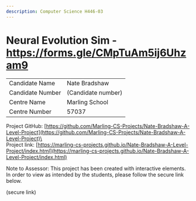 ```yaml
---
description: Computer Science H446-03
---
```


# Neural Evolution Sim - https://forms.gle/CMpTuAm5ij6Uhzam9

|                  |                    |
| ---------------- | ------------------ |
| Candidate Name   | Nate Bradshaw      |
| Candidate Number | (Candidate number) |
| Centre Name      | Marling School     |
| Centre Number    | 57037              |

Project GitHub: [https://github.com/Marling-CS-Projects/Nate-Bradshaw-A-Level-Project](https://github.com/Marling-CS-Projects/Nate-Bradshaw-A-Level-Project)\
\
Project link: [https://marling-cs-projects.github.io/Nate-Bradshaw-A-Level-Project/index.html](https://marling-cs-projects.github.io/Nate-Bradshaw-A-Level-Project/index.html)

Note to Assessor: This project has been created with interactive elements. In order to view as intended by the students, please follow the secure link below.

(secure link)
